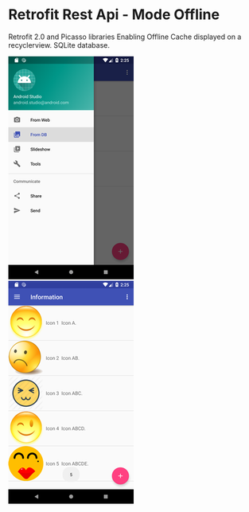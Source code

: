 # Retrofit Rest Api - Mode Offline
Retrofit 2.0 and Picasso libraries Enabling Offline Cache displayed on a recyclerview. SQLite database.



![screenshot1.png](https://raw.githubusercontent.com/spdiana/RetrofitRestApiModeOffline/master/Asset/screenshot1.png)   ![Screenshot2.png](https://raw.githubusercontent.com/spdiana/RetrofitRestApiModeOffline/master/Asset/Screenshot2.png)
